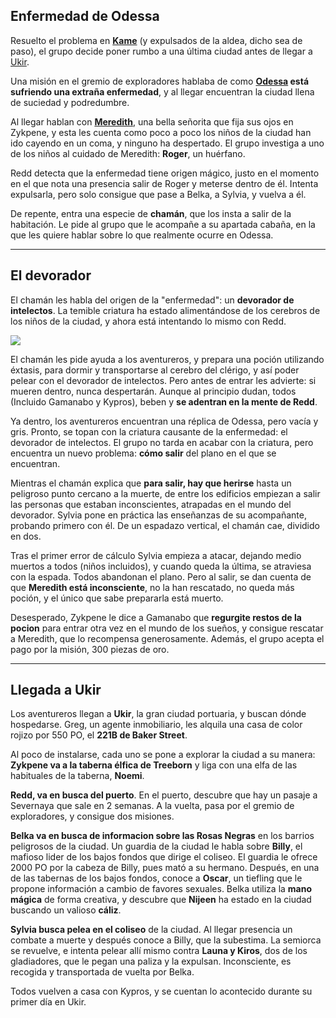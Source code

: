 ## **Enfermedad de Odessa**
Resuelto el problema en **[Kame](../Lugares/Ciudades/Kame.md)** (y expulsados de la aldea, dicho sea de paso), el grupo decide poner rumbo a una última ciudad antes de llegar a [Ukir](../Lugares/Ciudades/Ukir.md).

Una misión en el gremio de exploradores hablaba de como **[Odessa](../Lugares/Ciudades/Odessa.md) está sufriendo una extraña enfermedad**, y al llegar encuentran la ciudad llena de suciedad y podredumbre.

Al llegar hablan con **[Meredith](../Personajes/Meredith.md)**, una bella señorita que fija sus ojos en Zykpene, y esta les cuenta como poco a poco los niños de la ciudad han ido cayendo en un coma, y ninguno ha despertado. El grupo investiga a uno de los niños al cuidado de Meredith: **Roger**, un huérfano.

Redd detecta que la enfermedad tiene origen mágico, justo en el momento en el que nota una presencia salir de Roger y meterse dentro de él. Intenta expulsarla, pero solo consigue que pase a Belka, a Sylvia, y vuelva a él. 

De repente, entra una especie de **chamán**, que los insta a salir de la habitación. Le pide al grupo que le acompañe a su apartada cabaña, en la que les quiere hablar sobre lo que realmente ocurre en Odessa.

---
## **El devorador**

El chamán les habla del origen de la "enfermedad": un **devorador de intelectos**. 
La temible criatura ha estado alimentándose de los cerebros de los niños de la ciudad, y ahora está intentando lo mismo con Redd. 

![](https://static.wikia.nocookie.net/forgottenrealms/images/5/53/Intellectdevourer5e.png)

El chamán les pide ayuda a los aventureros, y prepara una poción utilizando éxtasis, para dormir y transportarse al cerebro del clérigo, y así poder pelear con el devorador de intelectos. Pero antes de entrar les advierte: si mueren dentro, nunca despertarán. Aunque al principio dudan, todos (Incluido Gamanabo y Kypros), beben y **se adentran en la mente de Redd**.

Ya dentro, los aventureros encuentran una réplica de Odessa, pero vacía y gris. Pronto, se topan con la criatura causante de la enfermedad: el devorador de intelectos. El grupo no tarda en acabar con la criatura, pero encuentra un nuevo problema: **cómo salir** del plano en el que se encuentran.

Mientras el chamán explica que **para salir, hay que herirse** hasta un peligroso punto cercano a la muerte, de entre los edificios empiezan a salir las personas que estaban inconscientes, atrapadas en el mundo del devorador. Sylvia pone en práctica las enseñanzas de su acompañante, probando primero con él. De un espadazo vertical, el chamán cae, dividido en dos.

Tras el primer error de cálculo Sylvia empieza a atacar, dejando medio muertos a todos (niños incluidos), y cuando queda la última, se atraviesa con la espada. Todos abandonan el plano. Pero al salir, se dan cuenta de que **Meredith está inconsciente**, no la han rescatado, no queda más poción, y el único que sabe prepararla está muerto.

Desesperado, Zykpene le dice a Gamanabo que **regurgite restos de la pocion** para entrar otra vez en el mundo de los sueños, y consigue rescatar a Meredith, que lo recompensa generosamente.  Además, el grupo acepta el pago por la misión, 300 piezas de oro.

---
## **Llegada a Ukir**

Los aventureros llegan a **Ukir**, la gran ciudad portuaria, y buscan dónde hospedarse. Greg, un agente inmobiliario, les alquila una casa de color rojizo por 550 PO, el **221B de Baker Street**.

Al poco de instalarse, cada uno se pone a explorar la ciudad a su manera:
**Zykpene va a la taberna élfica de Treeborn** y liga con una elfa de las habituales de la taberna, **Noemi**.

**Redd, va en busca del puerto**. En el puerto, descubre que hay un pasaje a Severnaya que sale en 2 semanas. A la vuelta, pasa por el gremio de exploradores, y consigue dos misiones.

**Belka va en busca de informacion sobre las Rosas Negras** en los barrios peligrosos de la ciudad. Un guardia de la ciudad le habla sobre **Billy**, el mafioso lider de los bajos fondos que dirige el coliseo. El guardia le ofrece 2000 PO por la cabeza de Billy, pues mató a su hermano. Después, en una de las tabernas de los bajos fondos, conoce a **Oscar**, un tiefling que le propone información a cambio de favores sexuales. Belka utiliza la **mano mágica** de forma creativa, y descubre que **Nijeen** ha estado en la ciudad buscando un valioso **cáliz**.

**Sylvia busca pelea en el coliseo** de la ciudad. Al llegar presencia un combate a muerte y después conoce a Billy, que la subestima. La semiorca se revuelve, e intenta pelear allí mismo contra **Launa y Kiros**, dos de los gladiadores, que le pegan una paliza y la expulsan. Inconsciente, es recogida y transportada de vuelta por Belka.

Todos vuelven a casa con Kypros, y se cuentan lo acontecido durante su primer día en Ukir.